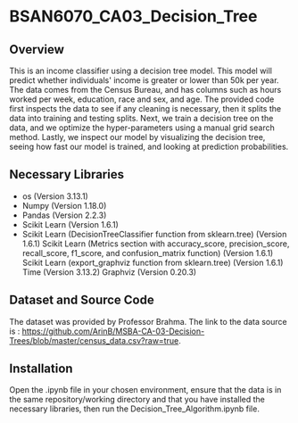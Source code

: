 # BSAN6070_CA03_Decision_Tree

## Overview
This is an income classifier using a decision tree model. This model will predict whether individuals' income is greater or lower than 50k per year. The data comes from the Census Bureau, and has columns such as hours worked per week, education, race and sex, and age. The provided code first inspects the data to see if any cleaning is necessary, then it splits the data into training and testing splits. Next, we train a decision tree on the data, and we optimize the hyper-parameters using a manual grid search method. Lastly, we inspect our model by visualizing the decision tree, seeing how fast our model is trained, and looking at prediction probabilities.

## Necessary Libraries
* os (Version 3.13.1)
* Numpy (Version 1.18.0)
* Pandas (Version 2.2.3)
* Scikit Learn (Version 1.6.1)
* Scikit Learn (DecisionTreeClassifier function from sklearn.tree) (Version 1.6.1)
Scikit Learn (Metrics section with accuracy_score, precision_score, recall_score, f1_score, and confusion_matrix function) (Version 1.6.1)
Scikit Learn (export_graphviz function from sklearn.tree) (Version 1.6.1)
Time (Version 3.13.2)
Graphviz (Version 0.20.3)

## Dataset and Source Code
The dataset was provided by Professor Brahma. The link to the data source is : https://github.com/ArinB/MSBA-CA-03-Decision-Trees/blob/master/census_data.csv?raw=true. 

## Installation
Open the .ipynb file in your chosen environment, ensure that the data is in the same repository/working directory and that you have installed the necessary libraries, then run the Decision_Tree_Algorithm.ipynb file.

